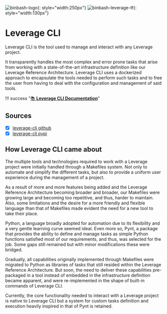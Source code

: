 ![binbash-logo](../../assets/images/logos/binbash.png "Binbash"){: style="width:250px"}
![binbash-leverage-tf](../../assets/images/logos/binbash-leverage.png#right "Leverage"){: style="width:130px"}

# Leverage CLI
Leverage CLI is the tool used to manage and interact with any Leverage project.

It transparently handles the most complex and error prone tasks that arise from working with a state-of-the-art infrastructure definition like our Leverage Reference Architecture. Leverage CLI uses a dockerized approach to encapsulate the tools needed to perform such tasks and to free the user from having to deal with the configuration and management of said tools.

!!! success "[:books: **Leverage CLI Documentation**](../../user-guide/base-workflow/leverage-cli/reference/basic-features.md)"
## Sources
- [x] [leverage-cli github](https://github.com/binbashar/leverage)
- [x] [leverage-cli pypi](https://pypi.org/project/leverage/)

## How Leverage CLI came about
The multiple tools and technologies required to work with a Leverage project were initially handled through a Makefiles system. Not only to automate and simplify the different tasks, but also to provide a uniform user experience during the management of a project.

As a result of more and more features being added and the Leverage Reference Architecture becoming broader and broader, our Makefiles were growing large and becoming too repetitive, and thus, harder to maintain. Also, some limitations and the desire for a more friendly and flexible language than that of Makefiles made evident the need for a new tool to take their place.

Python, a language broadly adopted for automation due to its flexibility and a very gentle learning curve seemed ideal. Even more so, Pynt, a package that provides the ability to define and manage tasks as simple Python functions satisfied most of our requirements, and thus, was selected for the job. Some gaps still remained but with minor modifications these were bridged.

Gradually, all capabilities originally implemented through Makefiles were migrated to Python as libraries of tasks that still resided within the Leverage Reference Architecture. But soon, the need to deliver these capabilities pre-packaged in a tool instead of embedded in the infrastructure definition became apparent, and were re-implemented in the shape of built-in commands of Leverage CLI.

Currently, the core functionality needed to interact with a Leverage project is native to Leverage CLI but a system for custom tasks definition and execution heavily inspired in that of Pynt is retained.
